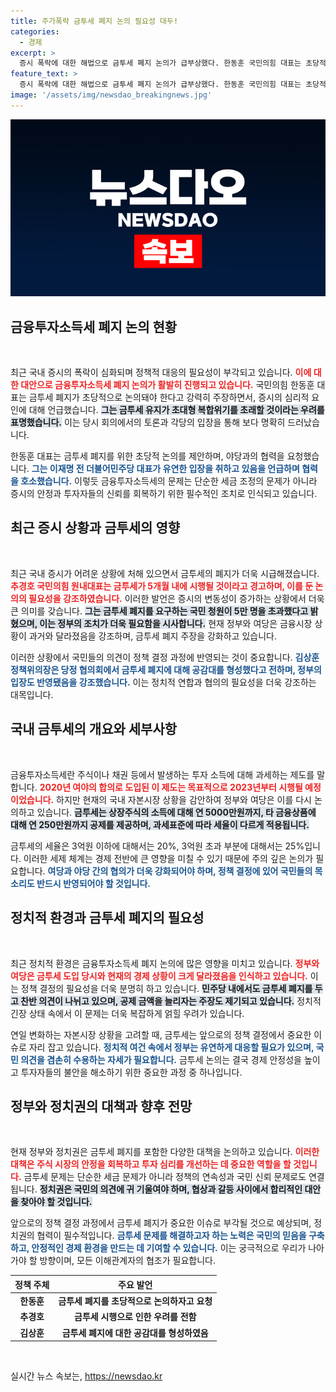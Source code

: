 ```yaml
---
title: 주가폭락 금투세 폐지 논의 필요성 대두!
categories:
  - 경제
excerpt: >
  증시 폭락에 대한 해법으로 금투세 폐지 논의가 급부상했다. 한동훈 국민의힘 대표는 초당적인 협력을 강조하며 야당의 참여를 촉구하고, 시장 안정화를 위한 긴급 대책의 필요성을 역설했다.
feature_text: >
  증시 폭락에 대한 해법으로 금투세 폐지 논의가 급부상했다. 한동훈 국민의힘 대표는 초당적인 협력을 강조하며 야당의 참여를 촉구하고, 시장 안정화를 위한 긴급 대책의 필요성을 역설했다.
image: '/assets/img/newsdao_breakingnews.jpg'
---
```


<p><img src="/assets/img/newsdao_breakingnews.jpg" alt="bookingtag 속보" /></p>

<h2 data-ke-size="size26">금융투자소득세 폐지 논의 현황</h2>

<p data-ke-size="size16">&nbsp;</p>

<p data-ke-size="size16">최근 국내 증시의 폭락이 심화되며 정책적 대응의 필요성이 부각되고 있습니다. <b><span style="color: #ee2323;">이에 대한 대안으로 금융투자소득세 폐지 논의가 활발히 진행되고 있습니다.</span></b> 국민의힘 한동훈 대표는 금투세 폐지가 초당적으로 논의돼야 한다고 강력히 주장하면서, 증시의 심리적 요인에 대해 언급했습니다. <b><span style="background-color: #21538527;">그는 금투세 유지가 초대형 복합위기를 초래할 것이라는 우려를 표명했습니다.</span></b> 이는 당시 회의에서의 토론과 각당의 입장을 통해 보다 명확히 드러났습니다.</p>

<p data-ke-size="size16">한동훈 대표는 금투세 폐지를 위한 초당적 논의를 제안하며, 야당과의 협력을 요청했습니다. <b><span style="color: #1a5490;">그는 이재명 전 더불어민주당 대표가 유연한 입장을 취하고 있음을 언급하며 협력을 호소했습니다.</span></b> 이렇듯 금융투자소득세의 문제는 단순한 세금 조정의 문제가 아니라 증시의 안정과 투자자들의 신뢰를 회복하기 위한 필수적인 조치로 인식되고 있습니다.</p>

<h2 data-ke-size="size26">최근 증시 상황과 금투세의 영향</h2>

<p data-ke-size="size16">&nbsp;</p>

<p data-ke-size="size16">최근 국내 증시가 어려운 상황에 처해 있으면서 금투세의 폐지가 더욱 시급해졌습니다. <b><span style="color: #ee2323;">추경호 국민의힘 원내대표는 금투세가 5개월 내에 시행될 것이라고 경고하며, 이를 둔 논의의 필요성을 강조하였습니다.</span></b> 이러한 발언은 증시의 변동성이 증가하는 상황에서 더욱 큰 의미를 갖습니다. <b><span style="background-color: #21538527;">그는 금투세 폐지를 요구하는 국민 청원이 5만 명을 초과했다고 밝혔으며, 이는 정부의 조치가 더욱 필요함을 시사합니다.</span></b> 현재 정부와 여당은 금융시장 상황이 과거와 달라졌음을 강조하며, 금투세 폐지 주장을 강화하고 있습니다.</p>

<p data-ke-size="size16">이러한 상황에서 국민들의 의견이 정책 결정 과정에 반영되는 것이 중요합니다. <b><span style="color: #1a5490;">김상훈 정책위의장은 당정 협의회에서 금투세 폐지에 대해 공감대를 형성했다고 전하며, 정부의 입장도 반영됐음을 강조했습니다.</span></b> 이는 정치적 연합과 협의의 필요성을 더욱 강조하는 대목입니다.</p>

<h2 data-ke-size="size26">국내 금투세의 개요와 세부사항</h2>

<p data-ke-size="size16">&nbsp;</p>

<p data-ke-size="size16">금융투자소득세란 주식이나 채권 등에서 발생하는 투자 소득에 대해 과세하는 제도를 말합니다. <b><span style="color: #ee2323;">2020년 여야의 합의로 도입된 이 제도는 목표적으로 2023년부터 시행될 예정이었습니다.</span></b> 하지만 현재의 국내 자본시장 상황을 감안하여 정부와 여당은 이를 다시 논의하고 있습니다. <b><span style="background-color: #21538527;">금투세는 상장주식의 소득에 대해 연 5000만원까지, 타 금융상품에 대해 연 250만원까지 공제를 제공하며, 과세표준에 따라 세율이 다르게 적용됩니다.</span></b></p>

<p data-ke-size="size16">금투세의 세율은 3억원 이하에 대해서는 20%, 3억원 초과 부분에 대해서는 25%입니다. 이러한 세제 체계는 경제 전반에 큰 영향을 미칠 수 있기 때문에 주의 깊은 논의가 필요합니다. <b><span style="color: #1a5490;">여당과 야당 간의 협의가 더욱 강화되어야 하며, 정책 결정에 있어 국민들의 목소리도 반드시 반영되어야 할 것입니다.</span></b></p>

<h2 data-ke-size="size26">정치적 환경과 금투세 폐지의 필요성</h2>

<p data-ke-size="size16">&nbsp;</p>

<p data-ke-size="size16">최근 정치적 환경은 금융투자소득세 폐지 논의에 많은 영향을 미치고 있습니다. <b><span style="color: #ee2323;">정부와 여당은 금투세 도입 당시와 현재의 경제 상황이 크게 달라졌음을 인식하고 있습니다.</span></b> 이는 정책 결정의 필요성을 더욱 분명히 하고 있습니다. <b><span style="background-color: #21538527;">민주당 내에서도 금투세 폐지를 두고 찬반 의견이 나뉘고 있으며, 공제 금액을 늘리자는 주장도 제기되고 있습니다.</span></b> 정치적 긴장 상태 속에서 이 문제는 더욱 복잡하게 얽힐 우려가 있습니다.</p>

<p data-ke-size="size16">연일 변화하는 자본시장 상황을 고려할 때, 금투세는 앞으로의 정책 결정에서 중요한 이슈로 자리 잡고 있습니다. <b><span style="color: #1a5490;">정치적 여건 속에서 정부는 유연하게 대응할 필요가 있으며, 국민 의견을 겸손히 수용하는 자세가 필요합니다.</span></b> 금투세 논의는 결국 경제 안정성을 높이고 투자자들의 불안을 해소하기 위한 중요한 과정 중 하나입니다.</p>

<h2 data-ke-size="size26">정부와 정치권의 대책과 향후 전망</h2>

<p data-ke-size="size16">&nbsp;</p>

<p data-ke-size="size16">현재 정부와 정치권은 금투세 폐지를 포함한 다양한 대책을 논의하고 있습니다. <b><span style="color: #ee2323;">이러한 대책은 주식 시장의 안정을 회복하고 투자 심리를 개선하는 데 중요한 역할을 할 것입니다.</span></b> 금투세 문제는 단순한 세금 문제가 아니라 정책의 연속성과 국민 신뢰 문제로도 연결됩니다. <b><span style="background-color: #21538527;">정치권은 국민의 의견에 귀 기울여야 하며, 협상과 갈등 사이에서 합리적인 대안을 찾아야 할 것입니다.</span></b></p>

<p data-ke-size="size16">앞으로의 정책 결정 과정에서 금투세 폐지가 중요한 이슈로 부각될 것으로 예상되며, 정치권의 협력이 필수적입니다. <b><span style="color: #1a5490;">금투세 문제를 해결하고자 하는 노력은 국민의 믿음을 구축하고, 안정적인 경제 환경을 만드는 데 기여할 수 있습니다.</span></b> 이는 궁극적으로 우리가 나아가야 할 방향이며, 모든 이해관계자의 협조가 필요합니다.</p>

<table style="width: 100%;">
    <thead>
        <tr>
            <th style="text-align: center;"><b>정책 주체</b></th>
            <th style="text-align: center;"><b>주요 발언</b></th>
        </tr>
    </thead>
    <tbody>
        <tr>
            <td style="text-align: center; height: 17px;"><b>한동훈</b></td>
            <td style="text-align: center; height: 17px;"><b>금투세 폐지를 초당적으로 논의하자고 요청</b></td>
        </tr>
        <tr>
            <td style="text-align: center; height: 17px;"><b>추경호</b></td>
            <td style="text-align: center; height: 17px;"><b>금투세 시행으로 인한 우려를 전함</b></td>
        </tr>
        <tr>
            <td style="text-align: center; height: 17px;"><b>김상훈</b></td>
            <td style="text-align: center; height: 17px;"><b>금투세 폐지에 대한 공감대를 형성하였음</b></td>
        </tr>
    </tbody>
</table>

<p data-ke-size="size16">&nbsp;</p>
실시간 뉴스 속보는, <a href="https://newsdao.kr" rel="dofollow">https://newsdao.kr</a>


